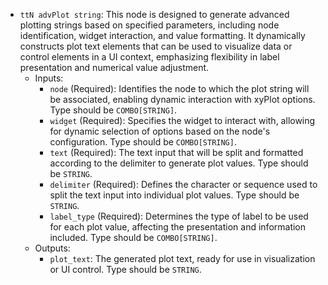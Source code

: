 - `ttN advPlot string`: This node is designed to generate advanced plotting strings based on specified parameters, including node identification, widget interaction, and value formatting. It dynamically constructs plot text elements that can be used to visualize data or control elements in a UI context, emphasizing flexibility in label presentation and numerical value adjustment.
    - Inputs:
        - `node` (Required): Identifies the node to which the plot string will be associated, enabling dynamic interaction with xyPlot options. Type should be `COMBO[STRING]`.
        - `widget` (Required): Specifies the widget to interact with, allowing for dynamic selection of options based on the node's configuration. Type should be `COMBO[STRING]`.
        - `text` (Required): The text input that will be split and formatted according to the delimiter to generate plot values. Type should be `STRING`.
        - `delimiter` (Required): Defines the character or sequence used to split the text input into individual plot values. Type should be `STRING`.
        - `label_type` (Required): Determines the type of label to be used for each plot value, affecting the presentation and information included. Type should be `COMBO[STRING]`.
    - Outputs:
        - `plot_text`: The generated plot text, ready for use in visualization or UI control. Type should be `STRING`.
